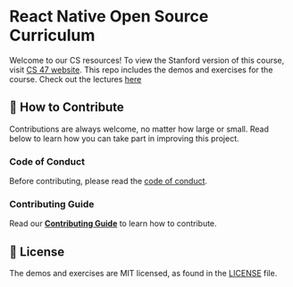 # React Native Open Source Curriculum
Welcome to our CS resources!
To view the Stanford version of this course, visit [CS 47 website](http://cs47.stanford.edu/). This repo includes the demos and exercises for the course. Check out the lectures [here](https://github.com/stanford-cs47/React-Native-Lectures)

## 👏 How to Contribute

Contributions are always welcome, no matter how large or small. Read below to learn how you can take part in improving this project.

### Code of Conduct

Before contributing, please read the [code of conduct](CODE_OF_CONDUCT.md).


### Contributing Guide

Read our [**Contributing Guide**](CONTRIBUTING.md) to learn how to
contribute.

## 📄 License

The demos and exercises are MIT licensed, as found in the [LICENSE](LICENSE) file.